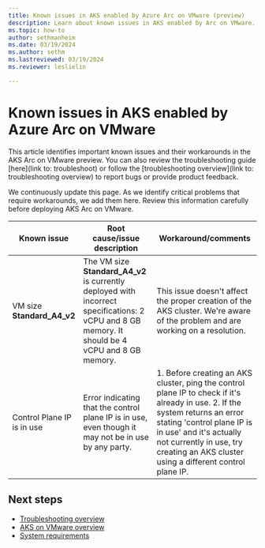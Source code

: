 ```yaml
---
title: Known issues in AKS enabled by Azure Arc on VMware (preview)
description: Learn about known issues in AKS enabled by Arc on VMware.
ms.topic: how-to
author: sethmanheim
ms.date: 03/19/2024
ms.author: sethm 
ms.lastreviewed: 03/19/2024
ms.reviewer: leslielin

---
```


# Known issues in AKS enabled by Azure Arc on VMware

This article identifies important known issues and their workarounds in the AKS Arc on VMware preview. You can also review the troubleshooting guide [here](link to: troubleshoot) or follow the [troubleshooting overview](link to: troubleshooting overview) to report bugs or provide product feedback.

We continuously update this page. As we identify critical problems that require workarounds, we add them here. Review this information carefully before deploying AKS Arc on VMware.

| Known issue               | Root cause/issue description                                                                                                                | Workaround/comments                                                                                                        |
|---------------------------|-----------------------------------------------------------------------------------------------------------------------------------------------|------------------------------------------------------------------------------------------------------------------------------|
| VM size **Standard_A4_v2**  | The VM size **Standard_A4_v2** is currently deployed with incorrect specifications: 2 vCPU and 8 GB memory. It should be 4 vCPU and 8 GB memory.  | This issue doesn't affect the proper creation of the AKS cluster. We're aware of the problem and are working on a resolution.  |
 | Control Plane IP is in use | Error indicating that the control plane IP is in use, even though it may not be in use by any party. |  1. Before creating an AKS cluster, ping the control plane IP to check if it's already in use. 2. If the system returns an error stating 'control plane IP is in use' and it's actually not currently in use, try creating an AKS cluster using a different control plane IP.  |


## Next steps

- [Troubleshooting overview](aks-vmware-troubleshoot.md)
- [AKS on VMware overview](aks-vmware-overview.md)
- [System requirements](aks-vmware-system-requirements.md)
